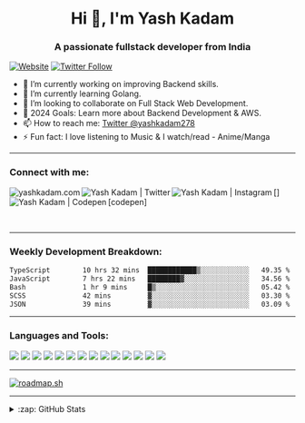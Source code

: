 <h1 align="center">Hi 👋, I'm Yash Kadam</h1>
<h3 align="center">A passionate fullstack developer from India</h3>

[![Website](https://img.shields.io/website?label=yashkadam.com&style=for-the-badge&url=https://www.yashkadam.com/)](https://www.yashkadam.com/)
[![Twitter Follow](https://img.shields.io/twitter/follow/yashkadam278?color=1DA1F2&logo=twitter&style=for-the-badge)](https://twitter.com/intent/follow?original_referer=https%3A%2F%2Fgithub.com%2Fyash-278&screen_name=yashkadam278)


<!-- - 🎓 Masters Degree in Computer Science. -->
- 🔭 I’m currently working on improving Backend skills.
- 🌱 I’m currently learning Golang.
- 👯 I’m looking to collaborate on Full Stack Web Development.
- 🥅 2024 Goals: Learn more about Backend Development & AWS.
- 📫 How to reach me: [Twitter @yashkadam278](https://twitter.com/yashkadam278)
- ⚡ Fun fact: I love listening to Music & I watch/read - Anime/Manga

---

### Connect with me:

[<img align="left" alt="yashkadam.com" src="https://img.shields.io/badge/website-000000?style=for-the-badge&logo=About.me&logoColor=white" />][website]
[<img align="left" alt="Yash Kadam | Twitter" src="https://img.shields.io/badge/Twitter-1DA1F2?style=for-the-badge&logo=twitter&logoColor=white" />][twitter]
[<img align="left" alt="Yash Kadam | Instagram" src="https://img.shields.io/badge/Instagram-E4405F?style=for-the-badge&logo=instagram&logoColor=white" />][instagram]
[<img align="left" alt="Yash Kadam | Codepen" src="https://img.shields.io/badge/Codepen-000000?style=for-the-badge&logo=codepen&logoColor=white" />][codepen]

<br />

---

### Weekly Development Breakdown:

<!--START_SECTION:waka-->

```txt
TypeScript        10 hrs 32 mins  ████████████▒░░░░░░░░░░░░   49.35 %
JavaScript        7 hrs 22 mins   ████████▓░░░░░░░░░░░░░░░░   34.56 %
Bash              1 hr 9 mins     █▒░░░░░░░░░░░░░░░░░░░░░░░   05.42 %
SCSS              42 mins         ▓░░░░░░░░░░░░░░░░░░░░░░░░   03.30 %
JSON              39 mins         ▓░░░░░░░░░░░░░░░░░░░░░░░░   03.09 %
```

<!--END_SECTION:waka-->

---

### Languages and Tools:

<img src="https://img.shields.io/badge/HTML5-E34F26?style=for-the-badge&logo=html5&logoColor=white" /> <img src="https://img.shields.io/badge/HTML5-E34F26?style=for-the-badge&logo=html5&logoColor=white"/> <img src="https://img.shields.io/badge/CSS3-1572B6?style=for-the-badge&logo=css3&logoColor=white"/> <img src="https://img.shields.io/badge/JavaScript-323330?style=for-the-badge&logo=javascript&F7DF1E"/> <img src="https://img.shields.io/badge/Node.js-339933?style=for-the-badge&logo=nodedotjs&logoColor=white"/> <img src="https://img.shields.io/badge/Sass-CC6699?style=for-the-badge&logo=sass&logoColor=white"/> <img src="https://img.shields.io/badge/Tailwind_CSS-38B2AC?style=for-the-badge&logo=tailwind-css&white"/> <img src="https://img.shields.io/badge/Express.js-000000?style=for-the-badge&logo=express&logoColor=white"/> <img src="https://img.shields.io/badge/React-20232A?style=for-the-badge&logo=react&logoColor=61DAFB"/> <img src="https://img.shields.io/badge/React_Router-CA4245?style=for-the-badge&logo=react-router&white"/> <img src="https://img.shields.io/badge/Redux-593D88?style=for-the-badge&logo=redux&logoColor=white"/> <img src="https://img.shields.io/badge/MongoDB-4EA94B?style=for-the-badge&logo=mongodb&logoColor=white"/> <img src="https://img.shields.io/badge/Netlify-00C7B7?style=for-the-badge&logo=netlify&logoColor=white"/> <img src="https://img.shields.io/badge/Figma-F24E1E?style=for-the-badge&logo=figma&logoColor=white"/>

---

<p>
  <a href="https://roadmap.sh"><img src="https://api.roadmap.sh/v1-badge/wide/643baae1e2725773748ebd62?variant=dark&roadmaps=golang%2Cbackend%2Csql" alt="roadmap.sh"/></a>
</p>

---

<p>
<details>
  <summary>:zap: GitHub Stats</summary>
  <br/>

  <img align="center" src="https://github-readme-stats.vercel.app/api/top-langs?username=yash-278&show_icons=true&theme=dark&locale=en&layout=compact&bg_color=1e1e2e&text_color=cdd6f4&icon_color=cba6f7&title_color=94e2d5" alt="yash-278" />
    <img align="center" src="https://github-readme-stats.vercel.app/api?username=yash-278&show_icons=true&theme=dark&locale=en" alt="yash-278" />
</details>
</p>

[website]: https://www.yashkadam.com/
[twitter]: https://twitter.com/yashkadam278
[instagram]: https://www.instagram.com/yash__codes
